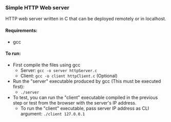 ### Simple HTTP Web server
HTTP web server written in C that can be deployed remotely or in localhost.

#### Requirements:
- gcc

#### To run:
- First compile the files using gcc
    - Server: `gcc -o server httpServer.c`
    - Client: `gcc -o client httpClient.c` (Optional)
- Run the "server" executable produced by gcc (This must be executed first):
    - `./server`
- To test, you can run the "client" executable compiled in the previous step or test from the browser with the server's IP address.
    - To run the "client" executable, pass server IP address as CLI argument: `./client 127.0.0.1`
